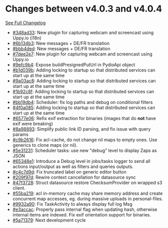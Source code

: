 # Changes between v4.0.3 and v4.0.4

[See Full Changelog](https://github.com/pydio/cells/compare/v4.0.3...v4.0.4)

- [#348ad33](https://github.com/pydio/cells/commit/348ad33a24c286a6b772a9cbea141409cee81402): New plugin for capturing webcam and screencast using Uppy.io (i18n)
- [#6b134b3](https://github.com/pydio/cells/commit/6b134b34e4f6972950b12133f6548085d7b7cba3): New messages + DE/FR translation
- [#bbb4ded](https://github.com/pydio/cells/commit/bbb4ded1fbc2a27ae2ee796a2d693363908b5ff1): New messages + DE/FR translation
- [#7dee2e7](https://github.com/pydio/cells/commit/7dee2e72976f1f1a79c41666d1728f9944122430): New plugin for capturing webcam and screencast using Uppy.io
- [#9efc9b4](https://github.com/pydio/cells/commit/9efc9b4595584dd9345b3eef3c7cce5083c72feb): Expose buildPresignedPutUrl in PydioApi object
- [#b1d039b](https://github.com/pydio/cells/commit/b1d039be1afbab0e6db6104b8a0bf75aee99103f): Adding locking to startup so that distributed services can start up at the same time
- [#9a03ac8](https://github.com/pydio/cells/commit/9a03ac84111d2c977977c65a10d28f6bef465a5c): Adding locking to startup so that distributed services can start up at the same time
- [#1b92c8f](https://github.com/pydio/cells/commit/1b92c8fd99448b816b3b25aa64452d9ccd687f06): Adding locking to startup so that distributed services can start up at the same time
- [#bb19db4](https://github.com/pydio/cells/commit/bb19db492db1215b4bfb03e76593bdde9739771d): Scheduler: fix log paths and debug on conditional filters
- [#4f0a085](https://github.com/pydio/cells/commit/4f0a08561f52ffdc37f24dc725bbdf6d8e4e2b90): Adding locking to startup so that distributed services can start up at the same time
- [#6577e06](https://github.com/pydio/cells/commit/6577e06b28cb455ea3b3c21919c5f64f1c309560): Refix exif extraction for binaries (images that do **not** have exif were breaking)
- [#8a98893](https://github.com/pydio/cells/commit/8a98893639b0f24356b5736b00e70731147a7b63): Simplify public link ID parsing, and fix issue with query params
- [#c9b2616](https://github.com/pydio/cells/commit/c9b2616c65d7c7366b2ce3a741d80a3d55b84da8): Fix acl-cache, do not change nil maps to empty ones. Use generics to clone maps (or nil).
- [#5e31231](https://github.com/pydio/cells/commit/5e31231263cd3a481256bedad804e39e1b893fef): Scheduler tasks: use new "debug" level to display Zaps as JSON
- [#65348e1](https://github.com/pydio/cells/commit/65348e12484032bd1f692722538001cdee242b65): Introduce a Debug level in jobs/tasks logger to send all actions input/output as well as filters and queries outputs.
- [#c4c7d9d](https://github.com/pydio/cells/commit/c4c7d9d0f2fd16596c05158abfb6aed067f22660): Fix truncated label on generic editor button
- [#209f97d](https://github.com/pydio/cells/commit/209f97da67cc982acec5bac42695d74b0f1bf773): Rewire context cancellation for datasource sync
- [#47f3728](https://github.com/pydio/cells/commit/47f3728dec9826622c3b4c4e982cb897753b28df): Struct datasource restore ChecksumProvider on wrapped s3 client.
- [#55ba219](https://github.com/pydio/cells/commit/55ba219e7e6d9e0c9b0ef06698b8bf62fd8aaa9e): acl in-memory cache may share memory address and create concurrent map accesses, eg. during massive uploads in personal-files.
- [#9932a90](https://github.com/pydio/cells/commit/9932a90f76033ee781dd37e5c3ca61afce7a5743): Fix TaskActivity to always display full log Msg
- [#e3accac](https://github.com/pydio/cells/commit/e3accaca0b163e13b49fc8a32124dbfdd1cd7263): Properly pass internal flag when updating hash, otherwise internal items are indexed. Fix exif orientation support for binaries.
- [#5a71379](https://github.com/pydio/cells/commit/5a71379f00b1a1aa49b465f20e68391b6814bcea): Next development cycle
